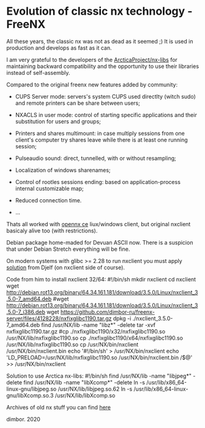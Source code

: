 # Evolution of classic nx technology - FreeNX

All these years, the classic nx was not as dead as it seemed ;)
It is used in production and develops as fast as it can.

I am very grateful to the developers of the [ArcticaProject/nx-libs](https://github.com/ArcticaProject/nx-libs) for maintaining backward
compatibility and the opportunity to use their libraries instead
of self-assembly.

Compared to the original freenx new features added by community:

- CUPS Server mode: servers's system CUPS used directlty (witch sudo)
and remote printers can be share between users;

- NXACLS in user mode: control of starting specific applications and
their substitution for users and groups;

- Printers and shares multimount: in case multiply sessions from one
client's computer try shares leave while there is at least one running
session;

- Pulseaudio sound: direct, tunnelled, with or without resampling;

- Localization of windows sharenames;

- Control of rootles sessions ending: based on application-process
internal customizable map;

- Reduced connection time.

- ...

Thats all worked with [opennx ce](https://github.com/dimbor-ru/opennx) liux/windows client, but original nxclient
basicaly alive too (with restrictions).

Debian package home-maded for Devuan ASCII now. There is a suspicion that
under Debian Stretch everything will be fine.

On modern systems with glibc >= 2.28 to run nxclient you must apply [solution](https://github.com/dimbor-ru/freenx-server/issues/5#issuecomment-579694048)
from Djelf (on nxclient side of course).

Code from him to install nxclient 32/64:
#!/bin/sh
mkdir nxclient
cd nxclient
wget http://debian.rot13.org/binary/64.34.161.181/download/3.5.0/Linux/nxclient_3.5.0-7_amd64.deb
#wget http://debian.rot13.org/binary/64.34.161.181/download/3.5.0/Linux/nxclient_3.5.0-7_i386.deb
wget https://github.com/dimbor-ru/freenx-server/files/4128228/nxfixglibc1190.tar.gz
dpkg -i ./nxclient_3.5.0-7_amd64.deb
find /usr/NX/lib -name "libz*" -delete
tar -xvf nxfixglibc1190.tar.gz
#cp ./nxfixglibc1190/x32/nxfixglibc1190.so /usr/NX/lib/nxfixglibc1190.so
cp ./nxfixglibc1190/x64/nxfixglibc1190.so /usr/NX/lib/nxfixglibc1190.so
cp /usr/NX/bin/nxclient /usr/NX/bin/nxclient.bin
echo '#!/bin/sh' > /usr/NX/bin/nxclient
echo 'LD_PRELOAD=/usr/NX/lib/nxfixglibc1190.so /usr/NX/bin/nxclient.bin /$@' >> /usr/NX/bin/nxclient

Solution to use Arctica nx-libs:
#!/bin/sh
find /usr/NX/lib -name "libjpeg*" -delete
find /usr/NX/lib -name "libXcomp*" -delete
ln -s /usr/lib/x86_64-linux-gnu/libjpeg.so /usr/NX/lib/libjpeg.so.62
ln -s /usr/lib/x86_64-linux-gnu/libXcomp.so.3 /usr/NX/lib/libXcomp.so

Archives of old nx stuff you can find [here](http://ftp.disconnected-by-peer.at/NX/)

dimbor. 2020
